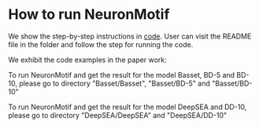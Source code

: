 
# How to run NeuronMotif

We show the step-by-step instructions in [code](https://github.com/wzthu/NeuronMotif/tree/master/nm/code). User can visit the README file in the folder and follow the step for running the code.

We exhibit the code examples in the paper work:

To run NeuronMotif and get the result for the model Basset, BD-5 and BD-10, please go to directory "Basset/Basset", "Basset/BD-5" and "Basset/BD-10" 

To run NeuronMotif and get the result for the model DeepSEA and DD-10, please go to directory "DeepSEA/DeepSEA" and "DeepSEA/DD-10"

